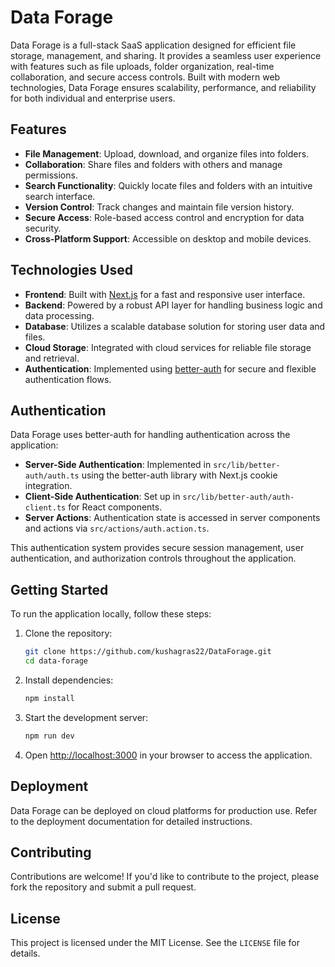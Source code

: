 # Data Forage

Data Forage is a full-stack SaaS application designed for efficient file storage, management, and sharing. It provides a seamless user experience with features such as file uploads, folder organization, real-time collaboration, and secure access controls. Built with modern web technologies, Data Forage ensures scalability, performance, and reliability for both individual and enterprise users.

## Features

- **File Management**: Upload, download, and organize files into folders.
- **Collaboration**: Share files and folders with others and manage permissions.
- **Search Functionality**: Quickly locate files and folders with an intuitive search interface.
- **Version Control**: Track changes and maintain file version history.
- **Secure Access**: Role-based access control and encryption for data security.
- **Cross-Platform Support**: Accessible on desktop and mobile devices.

## Technologies Used

- **Frontend**: Built with [Next.js](https://nextjs.org) for a fast and responsive user interface.
- **Backend**: Powered by a robust API layer for handling business logic and data processing.
- **Database**: Utilizes a scalable database solution for storing user data and files.
- **Cloud Storage**: Integrated with cloud services for reliable file storage and retrieval.
- **Authentication**: Implemented using [better-auth](https://github.com/better-auth/better-auth) for secure and flexible authentication flows.

## Authentication

Data Forage uses better-auth for handling authentication across the application:

- **Server-Side Authentication**: Implemented in `src/lib/better-auth/auth.ts` using the better-auth library with Next.js cookie integration.
- **Client-Side Authentication**: Set up in `src/lib/better-auth/auth-client.ts` for React components.
- **Server Actions**: Authentication state is accessed in server components and actions via `src/actions/auth.action.ts`.

This authentication system provides secure session management, user authentication, and authorization controls throughout the application.

## Getting Started

To run the application locally, follow these steps:

1. Clone the repository:
   ```bash
   git clone https://github.com/kushagras22/DataForage.git
   cd data-forage
   ```

2. Install dependencies:
   ```bash
   npm install
   ```

3. Start the development server:
   ```bash
   npm run dev
   ```

4. Open [http://localhost:3000](http://localhost:3000) in your browser to access the application.

## Deployment

Data Forage can be deployed on cloud platforms for production use. Refer to the deployment documentation for detailed instructions.

## Contributing

Contributions are welcome! If you'd like to contribute to the project, please fork the repository and submit a pull request.

## License

This project is licensed under the MIT License. See the `LICENSE` file for details.
